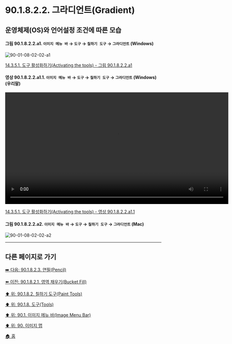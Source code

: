 # 90.1.8.2.2. 그라디언트(Gradient)
## 운영체제(OS)와 언어설정 조건에 따른 모습
<a id="90-01-08-02-02-a1"></a>

#### 그림 90.1.8.2.2.a1. `이미지 메뉴 바` → `도구` → `칠하기 도구` → `그라디언트` (Windows)
![90-01-08-02-02-a1](https://github.com/wonder13662/gimp/assets/15767104/69c30956-0efd-4cfd-bd31-9585e6d7ec70)

[14.3.5.1. 도구 활성화하기(Activating the tools) - 그림 90.1.8.2.2.a1](./14-03-05-01-activating_the_tool.md#90-01-08-02-a1)

<a id="90-01-08-02-02-a1-01"></a>

#### 영상 90.1.8.2.2.a1.1. `이미지 메뉴 바` → `도구` → `칠하기 도구` → `그라디언트` (Windows) (우리말)
<video controls="controls" width="720" src="https://github.com/wonder13662/gimp/assets/15767104/c854af49-fdfe-43d5-a3f4-0e5f33279e78"></video>

[14.3.5.1. 도구 활성화하기(Activating the tools) - 영상 90.1.8.2.2.a1.1](./14-03-05-01-activating_the_tool.md#90-01-08-02-02-a1-01)

<a id="90-01-08-02-02-a2"></a>

#### 그림 90.1.8.2.2.a2. `이미지 메뉴 바` → `도구` → `칠하기 도구` → `그라디언트` (Mac)
![90-01-08-02-02-a2](https://github.com/wonder13662/gimp/assets/15767104/b78d34a0-b44b-46d1-bb1e-e89d70d57872)

***

## 다른 페이지로 가기

[➡️ 다음: 90.1.8.2.3. 연필(Pencil)](./90-01-08-02-03-pencil.md)

[⬅️ 이전: 90.1.8.2.1. 영역 채우기(Bucket Fill)](./90-01-08-02-01-bucket_fill.md)

[⬆️ 위: 90.1.8.2. 칠하기 도구(Paint Tools)](./90-01-08-02-00-paint_tools.md)

[⬆️ 위: 90.1.8. 도구(Tools)](./90-01-08-00-tools.md)

[⬆️ 위: 90.1. 이미지 메뉴 바(Image Menu Bar)](./90-01-00-image-menu-bar.md)

[⬆️ 위: 90. 이미지 맵](./90-00-image-map.md)

[🏠 홈](./00-home.md)
